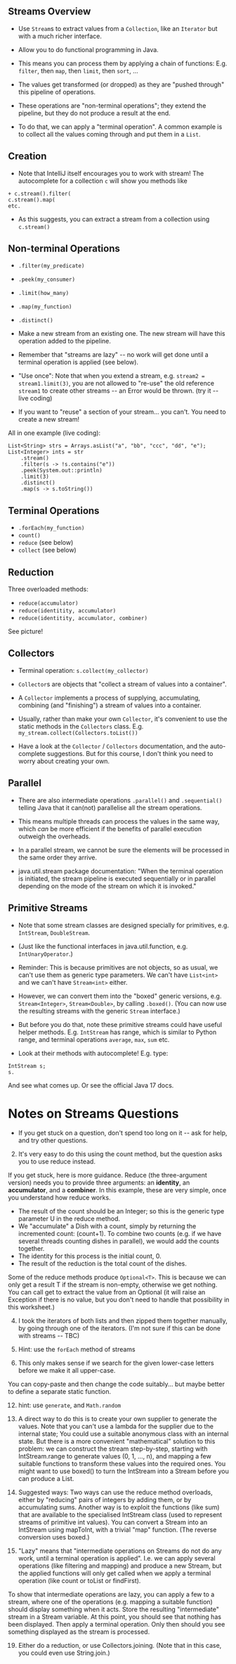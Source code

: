 ## Streams Overview

+ Use `Stream`s to extract values from a `Collection`, like an `Iterator` but with a much richer interface.

+ Allow you to do functional programming in Java.

+ This means you can process them by applying a chain of functions: E.g. `filter`, then `map`, then `limit`, then `sort`, ...

+ The values get transformed (or dropped) as they are "pushed through" this pipeline of operations.

+ These operations are "non-terminal operations"; they extend the pipeline, but they do not produce a result at the end.

+ To do that, we can apply a "terminal operation". A common example is to collect all the values coming through and put them in a `List`.

## Creation

+ Note that IntelliJ itself encourages you to work with stream! The autocomplete for a collection `c` will show you methods like
```
+ c.stream().filter(
c.stream().map(
etc.
```
+ As this suggests, you can extract a stream from a collection using `c.stream()`


## Non-terminal Operations

+ `.filter(my_predicate)`

+ `.peek(my_consumer)`

+ `.limit(how_many)`

+ `.map(my_function)`

+ `.distinct()`

+ Make a new stream from an existing one. The new stream will have this operation added to the pipeline.
+ Remember that "streams are lazy" -- no work will get done until a terminal operation is applied (see below).
+ "Use once": Note that when you extend a stream, e.g. `stream2 = stream1.limit(3)`, you are not allowed to "re-use" the old reference `stream1` to create other streams -- an Error would be thrown. (try it -- live coding)
+ If you want to "reuse" a section of your stream... you can't. You need to create a new stream!

All in one example (live coding):

```
List<String> strs = Arrays.asList("a", "bb", "ccc", "dd", "e");
List<Integer> ints = str
	.stream()
	.filter(s -> !s.contains("e"))
	.peek(System.out::println)
	.limit(3)
	.distinct()
	.map(s -> s.toString())
```

## Terminal Operations

+ `.forEach(my_function)`
+ `count()`
+ `reduce` (see below)
+ `collect` (see below)

## Reduction

Three overloaded methods:

+ `reduce(accumulator)`
+ `reduce(identitity, accumulator)`
+ `reduce(identitity, accumulator, combiner)`

See picture!

## Collectors

+ Terminal operation: `s.collect(my_collector)`

+ `Collector`s are objects that "collect a stream of values into a container".
+ A `Collector` implements a process of supplying, accumulating, combining (and "finishing") a stream of values into a container.
+ Usually, rather than make your own `Collector`, it's convenient to use the static methods in the `Collectors` class.
  E.g. `my_stream.collect(Collectors.toList())`
+ Have a look at the `Collector` / `Collectors` documentation, and the auto-complete suggestions. But for this course, I don't think you need to worry about creating your own.

## Parallel

+ There are also intermediate operations `.parallel()` and `.sequential()` telling Java that it can(not) parallelise all the stream operations.

+ This means multiple threads can process the values in the same way, which *can* be more efficient if the benefits of parallel execution outweigh the overheads.

+ In a parallel stream, we cannot be sure the elements will be processed in the same order they arrive.

+ java.util.stream package documentation: "When the terminal operation is initiated, the stream pipeline is executed sequentially or in parallel depending on the mode of the stream on which it is invoked."

## Primitive Streams

+ Note that some stream classes are designed specially for primitives, e.g. `IntStream`, `DoubleStream`.

+ (Just like the functional interfaces in java.util.function, e.g. `IntUnaryOperator`.)

+ Reminder: This is because primitives are not objects, so as usual, we can't use them as generic type parameters. We can't have `List<int>` and we can't have `Stream<int>` either.

+ However, we can convert them into the "boxed" generic versions, e.g. `Stream<Integer>`, `Stream<Double>`, by calling `.boxed()`. (You can now use the resulting streams with the generic `Stream` interface.)

+ But before you do that, note these primitive streams could have useful helper methods. E.g. `IntStream` has range, which is similar to Python range, and terminal operations `average`, `max`, `sum` etc.

+ Look at their methods with autocomplete! E.g. type:
```
IntStream s;
s.
```
And see what comes up. Or see the official Java 17 docs.


# Notes on Streams Questions

+ If you get stuck on a question, don't spend too long on it -- ask for help, and try other questions.

2. It's very easy to do this using the count method, but the question asks you to use reduce instead.

If you get stuck, here is more guidance. Reduce (the three-argument version) needs you to provide three arguments: an **identity**, an **accumulator**, and a **combiner**.
In this example, these are very simple, once you understand how reduce works.
+ The result of the count should be an Integer; so this is the generic type parameter U in the reduce method.
+ We "accumulate" a Dish with a count, simply by returning the incremented count: (count+1). To combine two counts (e.g. if we have several threads counting dishes in parallel), we would add the counts together.
+ The identity for this process is the initial count, 0.
+ The result of the reduction is the total count of the dishes.

Some of the reduce methods produce `Optional<T>`. This is because we can only get a result T if the stream is non-empty, otherwise we get nothing. You can call get to extract the value from an Optional (it will raise an Exception if there is no value, but you don't need to handle that possibility in this worksheet.)

4. I took the iterators of both lists and then zipped them together manually, by going through one of the iterators. (I'm not sure if this can be done with streams -- TBC)

6. Hint: use the `forEach` method of streams

10. This only makes sense if we search for the given lower-case letters before we make it all upper-case.

You can copy-paste and then change the code suitably... but maybe better to define a separate static function.

12. hint: use `generate`, and `Math.random`

13. A direct way to do this is to create your own supplier to generate the values. Note that you can't use a lambda for the supplier due to the internal state; You could use a suitable anonymous class with an internal state. But there is a more convenient "mathematical" solution to this problem: we can construct the stream step-by-step, starting with IntStream.range to generate values (0, 1, ..., n), and mapping a few suitable functions to transform these values into the required ones. You might want to use boxed() to turn the IntStream into a Stream<Integer> before you can produce a List<Integer>.

14. Suggested ways: Two ways can use the reduce method overloads, either by "reducing" pairs of integers by adding them, or by accumulating sums. Another way is to exploit the functions (like sum) that are available to the specialised IntStream class (used to represent streams of primitive int values). You can convert a Stream<Integer> into an IntStream using mapToInt, with a trivial "map" function. (The reverse conversion uses boxed.)

16. "Lazy" means that "intermediate operations on Streams do not do any work, until a terminal operation is applied". I.e. we can apply several operations (like filtering and mapping) and produce a new Stream, but the applied functions will only get called when we apply a terminal operation (like count or toList or findFirst).

To show that intermediate operations are lazy, you can apply a few to a stream, where one of the operations (e.g. mapping a suitable function) should display something when it acts. Store the resulting "intermediate" stream in a Stream<T> variable. At this point, you should see that nothing has been displayed. Then apply a terminal operation. Only then should you see something displayed as the stream is processed.

19. Either do a reduction, or use Collectors.joining. (Note that in this case, you could even use String.join.)
